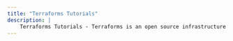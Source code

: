 ```yaml
---
title: "Terraforms Tutorials"
description: |
    Terraforms Tutorials - Terraforms is an open source infrastructure as code tool by Hashicrop for cloud environments.
---
```

